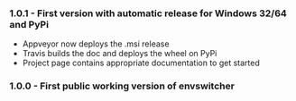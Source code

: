 ### 1.0.1 - First version with automatic release for Windows 32/64 and PyPi

* Appveyor now deploys the .msi release
* Travis builds the doc and deploys the wheel on PyPi
* Project page contains appropriate documentation to get started

### 1.0.0 - First public working version of envswitcher